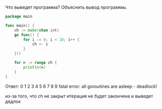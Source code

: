 Что выведет программа? Объяснить вывод программы.

```go
package main

func main() {
	ch := make(chan int)
	go func() {
		for i := 0; i < 10; i++ {
			ch <- i
		}
	}()

	for n := range ch {
		println(n)
	}
}
```

Ответ:
0
1
2
3
4
5
6
7
8
9
fatal error: all goroutines are asleep - deadlock!

из-за того, что ch не закрыт итерация не будет закончена и выведет дедлок
